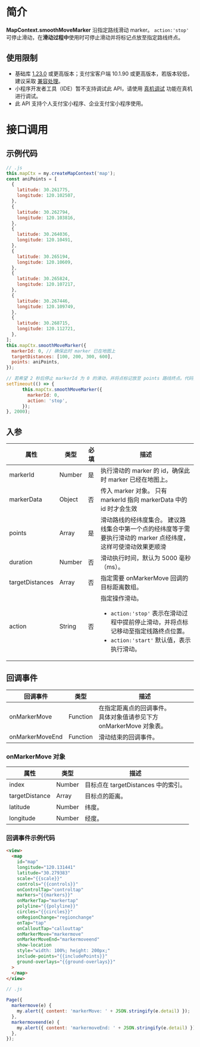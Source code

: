 # 简介

**MapContext.smoothMoveMarker** 沿指定路线滑动 marker。 `action:'stop'` 可停止滑动，在**滑动过程中**使用时可停止滑动并将标记点放至指定路线终点。

## 使用限制

- 基础库 [1.23.0](https://opendocs.alipay.com/mini/framework/lib) 或更高版本；支付宝客户端 10.1.90 或更高版本，若版本较低，建议采取 [兼容处理](https://opendocs.alipay.com/mini/framework/compatibility)。
- 小程序开发者工具（IDE）暂不支持调试此 API，请使用 [真机调试](https://opendocs.alipay.com/mini/ide/remote-debug) 功能在真机进行调试。
- 此 API 支持个人支付宝小程序、企业支付宝小程序使用。

# 接口调用

## 示例代码

```javascript
// .js
this.mapCtx = my.createMapContext('map');
const aniPoints = [
  {
    latitude: 30.261775,
    longitude: 120.102507,
  },
  {
    latitude: 30.262794,
    longitude: 120.103816,
  },
  {
    latitude: 30.264036,
    longitude: 120.10491,
  },
  {
    latitude: 30.265194,
    longitude: 120.10609,
  },
  {
    latitude: 30.265824,
    longitude: 120.107217,
  },
  {
    latitude: 30.267446,
    longitude: 120.109749,
  },
  {
    latitude: 30.268715,
    longitude: 120.112721,
  },
];
this.mapCtx.smoothMoveMarker({
  markerId: 0, // 确保此时 marker 已在地图上
  targetDistances: [100, 200, 300, 600],
  points: aniPoints,
});

// 若希望 2 秒后停止 markerId 为 0 的滑动，并将点标记放至 points 路线终点。代码如下：
setTimeout(() => {
      this.mapCtx.smoothMoveMarker({
        markerId: 0,
        action: 'stop',
      });
}, 2000);
```

## 入参

| **属性** | **类型** | **必填** | **描述** |
| --- | --- | --- | --- |
| markerId | Number | 是 | 执行滑动的 marker 的 id，确保此时 marker 已经在地图上。 |
| markerData | Object | 否 | 传入 marker 对象。 只有 markerId 指向 markerData 中的 id 时才会生效  |
| points | Array | 是 | 滑动路线的经纬度集合。 建议路线集合中第一个点的经纬度等于需要执行滑动的 marker 点经纬度，这样可使滑动效果更顺滑 |
| duration | Number | 否 | 滑动执行时间，默认为 5000 毫秒（ms）。 |
| targetDistances | Array | 否 | 指定需要 onMarkerMove 回调的目标距离数组。 |
| action | String | 否 | 指定操作滑动。<ul><li>`action:'stop'` 表示在滑动过程中提前停止滑动，并将点标记移动至指定线路终点位置。</li><li>`action:'start'` 默认值，表示执行滑动。</li></ul> |

## 回调事件

| **回调事件** | **类型** | **描述** |
| --- | --- | --- |
| onMarkerMove | Function | 在指定距离点的回调事件。<br />具体对象值请参见下方 onMarkerMove 对象表。 |
| onMarkerMoveEnd | Function | 滑动结束的回调事件。 |

### onMarkerMove 对象

| **属性**       | **类型** | **描述**                            |
| -------------- | -------- | ----------------------------------- |
| index          | Number   | 目标点在 targetDistances 中的索引。 |
| targetDistance | Array    | 目标点的距离。                      |
| latitude       | Number   | 纬度。                              |
| longitude      | Number   | 经度。                              |

### 回调事件示例代码

```html
<view>
  <map
    id="map"
    longitude="120.131441"
    latitude="30.279383"
    scale="{{scale}}"
    controls="{{controls}}"
    onControlTap="controltap"
    markers="{{markers}}"
    onMarkerTap="markertap"
    polyline="{{polyline}}"
    circles="{{circles}}"
    onRegionChange="regionchange"
    onTap="tap"
    onCalloutTap="callouttap"
    onMarkerMove="markermove"
    onMarkerMoveEnd="markermoveend"
    show-location
    style="width: 100%; height: 200px;"
    include-points="{{includePoints}}"
    ground-overlays="{{ground-overlays}}"
  >
  </map>
</view>
```

```javascript
// .js

Page({
  markermove(e) {
    my.alert({ content: 'markerMove: ' + JSON.stringify(e.detail) });
  },
  markermoveend(e) {
    my.alert({ content: 'markermoveEnd: ' + JSON.stringify(e.detail) });
  },
});
```

